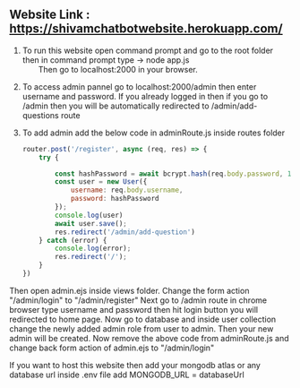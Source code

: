 ## Website Link : https://shivamchatbotwebsite.herokuapp.com/

1. To run this website open command prompt and go to the root folder then in command prompt type ->   node app.js<br />
&emsp;&emsp;Then go to localhost:2000 in your browser.

2. To access admin pannel go to localhost:2000/admin then enter username and password.
If you already logged in then if you go to /admin then you will be automatically redirected to /admin/add-questions route

3. To add admin add the below code in adminRoute.js inside routes folder

    ```javascript
    router.post('/register', async (req, res) => {
        try {

            const hashPassword = await bcrypt.hash(req.body.password, 10);
            const user = new User({
                username: req.body.username,
                password: hashPassword
            });
            console.log(user)
            await user.save();
            res.redirect('/admin/add-question')
        } catch (error) {
            console.log(error);
            res.redirect('/');
        }
    })
    ```

Then open admin.ejs inside views folder. Change the form action "/admin/login" to "/admin/register" 
Next go to /admin route in chrome browser type username and password then hit login button you will redirected to home page.
Now go to database and inside user collection change the newly added admin role from user to admin.
Then your new admin will be created.
Now remove the above code from adminRoute.js and change back form action of admin.ejs to "/admin/login"

If you want to host this website then add your mongodb atlas or any database url inside .env file add MONGODB_URL = databaseUrl
